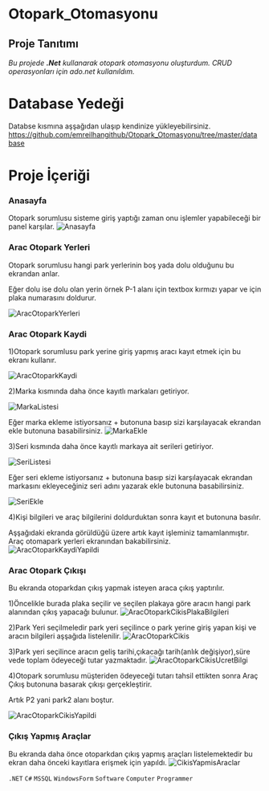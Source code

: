# Otopark_Otomasyonu

## Proje Tanıtımı 

*Bu projede **.Net** kullanarak otopark otomasyonu oluşturdum. CRUD operasyonları için ado.net kullanıldım.*

# Database Yedeği #
Databse kısmına aşşağıdan ulaşıp kendinize yükleyebilirsiniz. https://github.com/emreilhangithub/Otopark_Otomasyonu/tree/master/database

# Proje İçeriği #

### Anasayfa
Otopark sorumlusu sisteme giriş yaptığı zaman onu işlemler yapabileceği bir panel karşılar.
![Anasayfa](https://github.com/emreilhangithub/Otopark_Otomasyonu/blob/master/images/Anasayfa.png)

### Arac Otopark Yerleri
Otopark sorumlusu hangi park yerlerinin boş yada dolu olduğunu bu ekrandan anlar. 

Eğer dolu ise dolu olan yerin örnek P-1 alanı için textbox kırmızı yapar ve için plaka numarasını doldurur.


![AracOtoparkYerleri](https://github.com/emreilhangithub/Otopark_Otomasyonu/blob/master/images/AracOtoparkYerleri.png)

### Arac Otopark Kaydi
1)Otopark sorumlusu park yerine giriş yapmış aracı kayıt etmek için bu ekranı kullanır.


![AracOtoparkKaydi](https://github.com/emreilhangithub/Otopark_Otomasyonu/blob/master/images/AracOtoparkKaydi.png)


2)Marka kısmında daha önce kayıtlı markaları getiriyor.

![MarkaListesi](https://github.com/emreilhangithub/Otopark_Otomasyonu/blob/master/images/MarkaListesi.png)

Eğer marka ekleme istiyorsanız + butonuna basıp sizi karşılayacak ekrandan ekle butonuna basabilirsiniz.
![MarkaEkle](https://github.com/emreilhangithub/Otopark_Otomasyonu/blob/master/images/MarkaEkle.png)

3)Seri kısmında daha önce kayıtlı markaya ait serileri getiriyor.

![SeriListesi](https://github.com/emreilhangithub/Otopark_Otomasyonu/blob/master/images/SeriListesi.png)

Eğer seri ekleme istiyorsanız + butonuna basıp sizi karşılayacak ekrandan markasını ekleyeceğiniz seri adını yazarak ekle butonuna basabilirsiniz.


![SeriEkle](https://github.com/emreilhangithub/Otopark_Otomasyonu/blob/master/images/SeriEkle.png)

4)Kişi bilgileri ve araç bilgilerini doldurduktan sonra kayıt et butonuna basılır.

Aşşağıdaki ekranda görüldüğü üzere artık kayıt işleminiz tamamlanmıştır. Araç otomapark yerleri ekranından bakabilirsiniz.
![AracOtoparkKaydiYapildi](https://github.com/emreilhangithub/Otopark_Otomasyonu/blob/master/images/AracOtoparkKaydiYapildi.png)

### Arac Otopark Çıkışı
Bu ekranda otoparkdan çıkış yapmak isteyen araca çıkış yaptırılır.


1)Öncelikle burada plaka seçilir ve seçilen plakaya göre aracın hangi park alanından çıkış yapacağı bulunur.
![AracOtoparkCikisPlakaBilgileri](https://github.com/emreilhangithub/Otopark_Otomasyonu/blob/master/images/AracOtoparkCikisPlakaBilgileri.png)

2)Park Yeri seçilmeledir park yeri seçilince o park yerine giriş yapan kişi ve aracın bilgileri aşşağıda listelenilir.
![AracOtoparkCikis](https://github.com/emreilhangithub/Otopark_Otomasyonu/blob/master/images/AracOtoparkCikis.png)

3)Park yeri seçilince aracın geliş tarihi,çıkacağı tarih(anlık değişiyor),süre vede toplam ödeyeceği tutar yazmaktadır.
![AracOtoparkCikisUcretBilgi](https://github.com/emreilhangithub/Otopark_Otomasyonu/blob/master/images/AracOtoparkCikisUcretBilgi.png)

4)Otopark sorumlusu müşteriden ödeyeceği tutarı tahsil ettikten sonra Araç Çıkış butonuna basarak çıkışı gerçekleştirir.

Artık P2 yani park2 alanı boştur.

![AracOtoparkCikisYapildi](https://github.com/emreilhangithub/Otopark_Otomasyonu/blob/master/images/AracOtoparkCikisYapildi.png)


### Çıkış Yapmış Araçlar
Bu ekranda daha önce otoparkdan çıkış yapmış araçları listelemektedir bu ekran daha önceki kayıtlara erişmek için yapıldı.
![CikisYapmisAraclar](https://github.com/emreilhangithub/Otopark_Otomasyonu/blob/master/images/CikisYapmisAraclar.png)

```.NET``` ```C#``` ```MSSQL```  ```WindowsForm``` ```Software``` ```Computer``` ```Programmer```